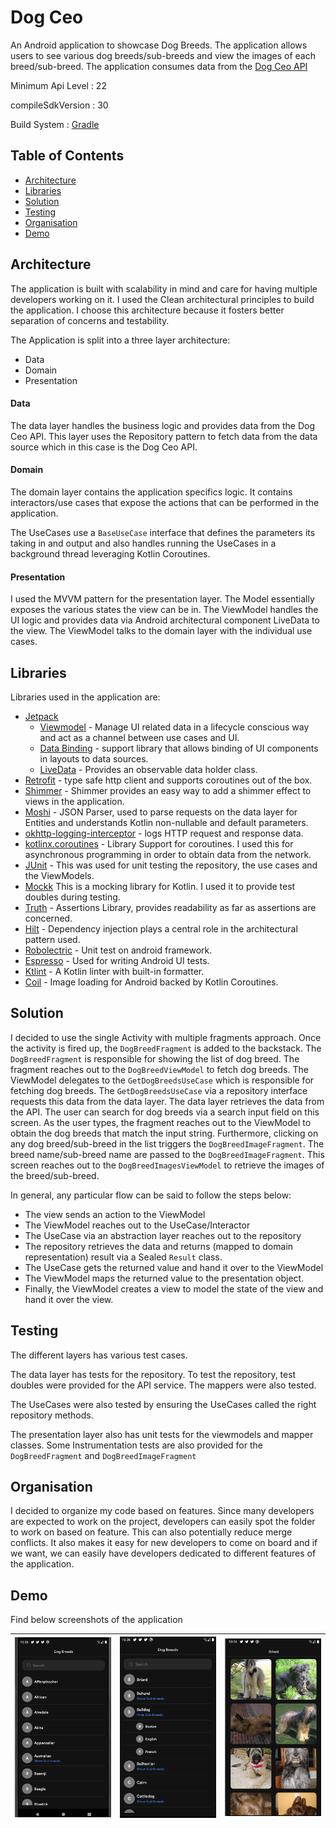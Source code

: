 
# Dog Ceo

An Android application to showcase Dog Breeds. The application allows users to see
various dog breeds/sub-breeds and view the images of each breed/sub-breed. The application consumes
data from the [Dog Ceo API](https://dog.ceo/api/)

Minimum Api Level : 22

compileSdkVersion : 30

Build System : [Gradle](https://gradle.org/)

## Table of Contents

- [Architecture](#architecture)
- [Libraries](#libraries)
- [Solution](#solution)
- [Testing](#testing)
- [Organisation](#organisation)
- [Demo](#demo)


## Architecture

The application is built with scalability in mind and care for having multiple developers working
on it. I used the Clean architectural principles to build the application.
I choose this architecture because it fosters better separation of concerns
and testability.

The Application is split into a three layer architecture:

- Data
- Domain
- Presentation


#### Data

The data layer handles the business logic and provides data from the
Dog Ceo API. This layer uses the Repository pattern to fetch data from the data source which in
this case is the Dog Ceo API.


#### Domain

The domain layer contains the application specifics logic. It contains
interactors/use cases that expose the actions that can be performed in the application.

The UseCases use a ```BaseUseCase``` interface that defines the parameters its taking in and
output and also handles running the UseCases in a background thread leveraging Kotlin Coroutines.


#### Presentation

I used the MVVM pattern for the presentation layer. The Model essentially exposes
the various states the view can be in. The ViewModel handles the UI logic and provides
data via Android architectural component LiveData to the view. The ViewModel talks to
the domain layer with the individual use cases.


## Libraries

Libraries used in the application are:

- [Jetpack](https://developer.android.com/jetpack)
  - [Viewmodel](https://developer.android.com/topic/libraries/architecture/viewmodel) - Manage UI related data in a lifecycle conscious way
  and act as a channel between use cases and UI.
  - [Data Binding](https://developer.android.com/topic/libraries/data-binding) - support library that allows binding of UI components in layouts to data sources.
  - [LiveData](https://developer.android.com/topic/libraries/architecture/livedata) - Provides an observable data holder class.
- [Retrofit](https://square.github.io/retrofit/) - type safe http client and supports coroutines out of the box.
- [Shimmer](https://facebook.github.io/shimmer-android/) - Shimmer provides an easy way to add a shimmer effect to views in the application.
- [Moshi](https://github.com/square/moshi) - JSON Parser, used to parse requests on the data layer for Entities and understands Kotlin non-nullable
and default parameters.
- [okhttp-logging-interceptor](https://github.com/square/okhttp/blob/master/okhttp-logging-interceptor/README.md) - logs HTTP request and response data.
- [kotlinx.coroutines](https://github.com/Kotlin/kotlinx.coroutines) - Library Support for coroutines. I used this for asynchronous programming in order
to obtain data from the network.
- [JUnit](https://junit.org/junit4/) - This was used for unit testing the repository, the use cases and the ViewModels.
- [Mockk](https://mockk.io/) This is a mocking library for Kotlin. I used it to provide test doubles during testing.
- [Truth](https://truth.dev/) - Assertions Library, provides readability as far as assertions are concerned.
- [Hilt](https://dagger.dev/hilt/) - Dependency injection plays a central role in the architectural pattern used.
- [Robolectric](http://robolectric.org/) - Unit test on android framework.
- [Espresso](https://developer.android.com/training/testing/espresso) - Used for writing Android UI tests.
- [Ktlint](https://github.com/pinterest/ktlint) - A Kotlin linter with built-in formatter.
- [Coil](https://github.com/coil-kt/coil) - Image loading for Android backed by Kotlin Coroutines.

## Solution

I decided to use the single Activity with multiple fragments approach.
Once the activity is fired up, the ```DogBreedFragment``` is added to the backstack.
The ```DogBreedFragment``` is responsible for showing the list of dog breed.
The fragment reaches out to the ```DogBreedViewModel``` to fetch dog breeds. The ViewModel delegates to the ```GetDogBreedsUseCase``` which is responsible for fetching
dog breeds. The ```GetDogBreedsUseCase``` via a repository interface requests this data from the data layer.
The data layer retrieves the data from the API. The user can search for dog breeds via a search input field on this screen.
As the user types, the fragment reaches out to the ViewModel to obtain the dog breeds that match the
input string.
Furthermore, clicking on any dog breed/sub-breed in the list triggers the ```DogBreedImageFragment```.
The breed name/sub-breed name are passed to the ```DogBreedImageFragment```. This screen reaches out to the ```DogBreedImagesViewModel```
to retrieve the images of the breed/sub-breed.

In general, any particular flow can be said to follow the steps below:
- The view sends an action to the ViewModel
- The ViewModel reaches out to the UseCase/Interactor
- The UseCase via an abstraction layer reaches out to the repository
- The repository retrieves the data and returns (mapped to domain representation) result via a Sealed ```Result``` class.
- The UseCase gets the returned value and hand it over to the ViewModel
- The ViewModel maps the returned value to the presentation object.
- Finally, the ViewModel creates a view to model the state of the view and hand it over the view.

## Testing

The different layers has various test cases.

The data layer has tests for the repository. To test the repository, test doubles were provided for the API service.
The mappers were also tested.

The UseCases were also tested by ensuring the UseCases called the right repository methods.

The presentation layer also has unit tests for the viewmodels and mapper classes. Some Instrumentation tests are also provided
for the ```DogBreedFragment``` and ```DogBreedImageFragment```

## Organisation
I decided to organize my code based on features. Since many developers are expected to work on the project,
developers can easily spot the folder to work on based on feature. This can also potentially reduce merge
conflicts. It also makes it easy for new developers to come on board and if we want, we can easily have
developers dedicated to different features of the application.

## Demo

Find below screenshots of the application

|<img src="images/screen_1.png" width=200/>|<img src="images/screen_2.png" width=200/>|<img src="images/screen_3.png" width=200/>|
|:----:|:----:|:----:|



